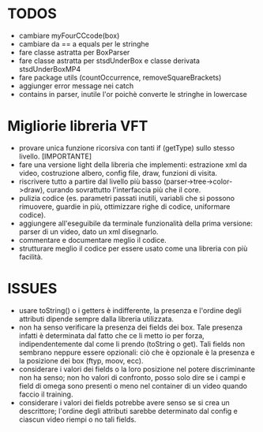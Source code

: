 TODOS
=====

- cambiare myFourCCcode(box)
- cambiare da == a equals per le stringhe
- fare classe astratta per BoxParser
- fare classe astratta per stsdUnderBox e classe derivata stsdUnderBoxMP4
- fare package utils (countOccurrence, removeSquareBrackets)
- aggiunger error message nei catch
- contains in parser, inutile l'or poichè converte le stringhe in lowercase


Migliorie libreria VFT
======================

- provare unica funzione ricorsiva con tanti if (getType) sullo stesso livello. [IMPORTANTE]
- fare una versione light della libreria che implementi: estrazione xml da video, costruzione albero, config file, draw, funzioni di visita.
- riscrivere tutto a partire dal livello più basso (parser->tree->color->draw), curando sovrattutto l'interfaccia più che il core.
- pulizia codice (es. parametri passati inutili, variabli che si possono rimuovere, guardie in più, ottimizzare righe di codice, uniformare codice).
- aggiungere all'eseguibile da terminale funzionalità della prima versione: parser di un video, dato un xml disegnarlo.
- commentare e documentare meglio il codice.
- strutturare meglio il codice per essere usato come una libreria con più facilità.

ISSUES
======

- usare toString() o i getters è indifferente, la presenza e l'ordine degli attributi dipende sempre dalla libreria utilizzata.
- non ha senso verificare la presenza dei fields dei box. Tale presenza infatti è determinata dal fatto che ce li metto io per forza, indipendentemente dal come li prendo (toString o get). Tali fields non sembrano neppure essere opzionali: ciò che è opzionale è la presenza e la posizione dei box (ftyp, moov, ecc).
- considerare i valori dei fields o la loro posizione nel potere discriminante non ha senso; non ho valori di confronto, posso solo dire se i campi e field di omega sono presenti o meno nel container di un video quando faccio il training.
- considerare i valori dei fields potrebbe avere senso se si crea un descrittore; l'ordine degli attributi sarebbe determinato dal config e ciascun video riempi o no tali fields.

